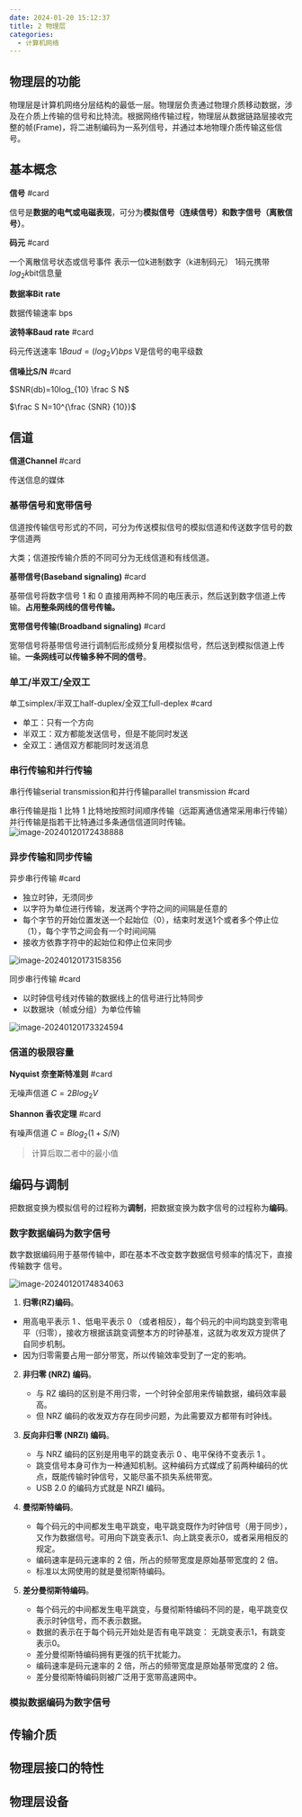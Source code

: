 ```yaml
---
date: 2024-01-20 15:12:37
title: 2 物理层
categories:
  - 计算机网络
---
```

## 物理层的功能

物理层是计算机网络分层结构的最低一层。物理层负责通过物理介质移动数据，涉及在介质上传输的信号和比特流。根据网络传输过程，物理层从数据链路层接收完整的帧(Frame)，将二进制编码为一系列信号，并通过本地物理介质传输这些信号。

## 基本概念

**信号** #card

信号是**数据的电气或电磁表现**，可分为**模拟信号（连续信号）**和**数字信号（离散信号）**。

**码元** #card

一个离散信号状态或信号事件
表示一位k进制数字（k进制码元）
1码元携带$log_2k$bit信息量

**数据率Bit rate**

数据传输速率 bps

**波特率Baud rate** #card

码元传送速率
$1 Baud = (log_2V)bps$
V是信号的电平级数

**信噪比S/N** #card

$SNR(db)=10log_{10} \frac S N$

$\frac S N=10^{\frac {SNR} {10}}$

## 信道

**信道Channel** #card

传送信息的媒体

### 基带信号和宽带信号

信道按传输信号形式的不同，可分为传送模拟信号的模拟信道和传送数字信号的数字信道两

大类；信道按传输介质的不同可分为无线信道和有线信道。

**基带信号(Baseband signaling)** #card

基带信号将数字信号 1 和 0 直接用两种不同的电压表示，然后送到数字信道上传输。**占用整条网线的信号传输。**

**宽带信号传输(Broadband signaling)** #card

宽带信号将基带信号进行调制后形成频分复用模拟信号，然后送到模拟信道上传输。**一条网线可以传输多种不同的信号**。

### 单工/半双工/全双工 

单工simplex/半双工half-duplex/全双工full-deplex #card

- 单工：只有一个方向
- 半双工：双方都能发送信号，但是不能同时发送
- 全双工：通信双方都能同时发送消息

### 串行传输和并行传输

串行传输serial transmission和并行传输parallel transmission #card

串行传输是指 1 比特 1 比特地按照时间顺序传输（远距离通信通常采用串行传输）
并行传输是指若干比特通过多条通信信道同时传输。
![image-20240120172438888](https://picture2023-1309715649.cos.ap-beijing.myqcloud.com/img/image-20240120172438888.png)

### 异步传输和同步传输

异步串行传输 #card

- 独立时钟，无须同步
- 以字符为单位进行传输，发送两个字符之间的间隔是任意的
- 每个字节的开始位置发送一个起始位（0），结束时发送1个或者多个停止位（1），每个字节之间会有一个时间间隔
- 接收方依靠字符中的起始位和停止位来同步

![image-20240120173158356](https://picture2023-1309715649.cos.ap-beijing.myqcloud.com/img/image-20240120173158356.png)

同步串行传输 #card

- 以时钟信号线对传输的数据线上的信号进行比特同步
- 以数据块（帧或分组）为单位传输

![image-20240120173324594](https://picture2023-1309715649.cos.ap-beijing.myqcloud.com/img/image-20240120173324594.png)

### 信道的极限容量

**Nyquist 奈奎斯特准则** #card

无噪声信道 $C=2Blog_2V$

**Shannon 香农定理** #card

有噪声信道 $C=Blog_2(1+S/N)$

> 计算后取二者中的最小值

## 编码与调制

把数据变换为模拟信号的过程称为**调制**，把数据变换为数字信号的过程称为**编码**。

### 数字数据编码为数字信号

数字数据编码用于基带传输中，即在基本不改变数字数据信号频率的情况下，直接传输数字 信号。

![image-20240120174834063](https://picture2023-1309715649.cos.ap-beijing.myqcloud.com/img/image-20240120174834063.png)

1. **归零(RZ)编码**。
  - 用高电平表示 1 、低电平表示 0 （或者相反），每个码元的中间均跳变到零电平（归零），接收方根据该跳变调整本方的时钟基准，这就为收发双方提供了自同步机制。
  - 因为归零需要占用一部分带宽，所以传输效率受到了一定的影响。

2. **非归零 (NRZ) 编码**。
   - 与 RZ 编码的区别是不用归零，一个时钟全部用来传输数据，编码效率最高。
   - 但 NRZ 编码的收发双方存在同步问题，为此需要双方都带有时钟线。

3. **反向非归零 (NRZI) 编码**。
   - 与 NRZ 编码的区别是用电平的跳变表示 0 、电平保待不变表示 1 。
   - 跳变信号本身可作为一种通知机制。这种编码方式媒成了前两种编码的优点，既能传输时钟信号，又能尽虽不损失系统带宽。 
   - USB 2.0 的编码方式就是 NRZI 编码。

4. **曼彻斯特编码**。
   - 每个码元的中间都发生电平跳变，电平跳变既作为时钟信号（用于同步）， 又作为数据信号。可用向下跳变表示1、向上跳变表示0，或者采用相反的规定。
   - 编码速率是码元速率的 2 倍，所占的频带宽度是原始基带宽度的 2 倍。
   - 标准以太网使用的就是曼彻斯特编码。

5. **差分曼彻斯特编码**。
   - 每个码元的中间都发生电平跳变，与曼彻斯特编码不同的是，电平跳变仅表示时钟信号，而不表示数据。
   - 数据的表示在于每个码元开始处是否有电平跳变： 无跳变表示1，有跳变表示0。
   - 差分曼彻斯特编码拥有更强的抗干扰能力。
   - 编码速率是码元速率的 2 倍，所占的频带宽度是原始基带宽度的 2 倍。
   - 差分曼彻斯特编码则被广泛用于宽带高速网中。


### 模拟数据编码为数字信号



## 传输介质



## 物理层接口的特性



## 物理层设备
